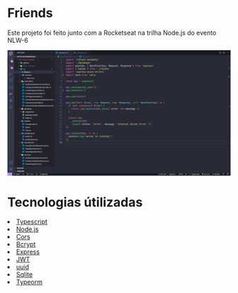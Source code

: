 <h1>Friends</h1>
<p>
  Este projeto foi feito junto com a Rocketseat na trilha Node.js do evento
  NLW-6
</p>
<img src="https://github.com/lulucasalves/friends-api-back/blob/main/.github/img.png" />
<h1>Tecnologias útilizadas</h1>
<li><a href="https://www.typescriptlang.org/">Typescript</a></li>
<li><a href="https://nodejs.org/">Node.js</a></li>
<li><a href="https://developer.mozilla.org/en-US/docs/Web/HTTP/CORS">Cors</a></li>
<li><a href="https://openbase.com/js/bcryptjs/documentation">Bcrypt</a></li>
<li><a href="https://expressjs.com/">Express</a></li>
<li><a href="https://jwt.io/">JWT</a></li>
<li><a href="https://www.uuidgenerator.net/">uuid</a></li>
<li><a href="https://www.sqlite.org/index.html">Sqlite</a></li>
<li><a href="https://typeorm.io/#/">Typeorm</a></li>
